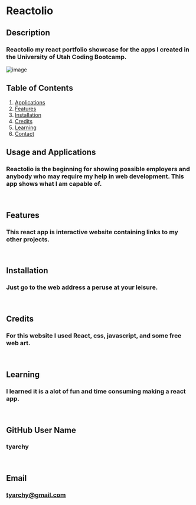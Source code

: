 # Reactolio

## Description
### Reactolio my react portfolio showcase for the apps I created in the University of Utah Coding Bootcamp.

![image](https://user-images.githubusercontent.com/92496520/168966839-9cde31de-7776-4907-a2e9-e7309c0d83b6.png)
  
## Table of Contents
1. [Applications](#Features)
2. [Features](#Features)
3. [Installation](#installation)
4. [Credits](#credits)
5. [Learning](#learning)
6. [Contact](#email)



## Usage and Applications
### Reactolio is the beginning for showing possible employers and anybody who may require my help in web development. This app shows what I am capable of.

<p>&nbsp;</p>  

## Features
### This react app is interactive website containing links to my other projects.  

<p>&nbsp;</p>

## Installation
### Just go to the web address a peruse at your leisure.

<p>&nbsp;</p>
  
## Credits
### For this website I used React, css, javascript, and some free web art.

<p>&nbsp;</p>
  
## Learning
### I learned it is a alot of fun and time consuming making a react app.

<p>&nbsp;</p>
  
## GitHub User Name
### tyarchy

<p>&nbsp;</p>
  
## Email
### tyarchy@gmail.com

  
